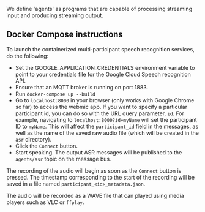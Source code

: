 We define 'agents' as programs that are capable of processing streaming input
and producing streaming output.

Docker Compose instructions
---------------------------

To launch the containerized multi-participant speech recognition services, do
the following:

- Set the GOOGLE_APPLICATION_CREDENTIALS environment variable to point to your
  credentials file for the Google Cloud Speech recognition API.
- Ensure that an MQTT broker is running on port 1883.
- Run `docker-compose up --build`
- Go to `localhost:8000` in your browser (only works with Google Chrome so far)
  to access the webmic app. If you want to specify a particular participant id,
  you can do so with the URL query parameter, `id`. For example, navigating to
  `localhost:8000?id=myName` will set the participant ID to `myName`. This will
  affect the `participant_id` field in the messages, as well as the name of the
  saved raw audio file (which will be created in the `asr` directory).
- Click the `Connect` button.
- Start speaking. The output ASR messages will be published to the `agents/asr`
  topic on the message bus.

The recording of the audio will begin as soon as the `Connect` button is
pressed. The timestamp corresponding to the start of the recording will be
saved in a file named `participant_<id>_metadata.json`.

The audio will be recorded as a WAVE file that can played using media players
such as VLC or `ffplay`.

